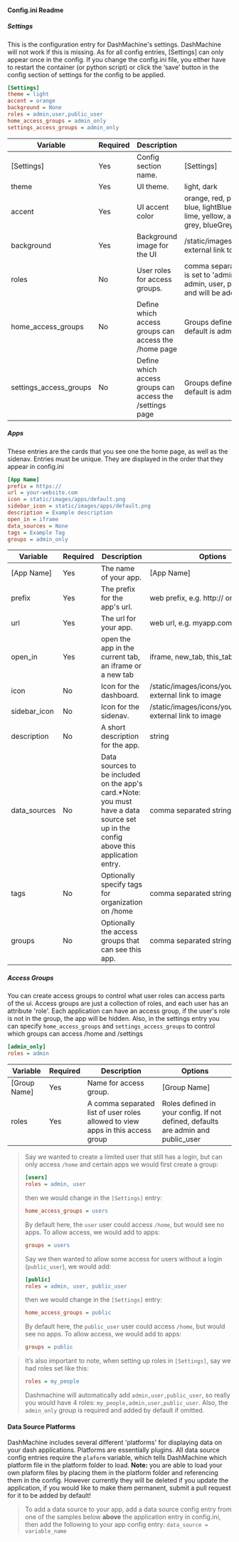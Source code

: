 #### Config.ini Readme

##### Settings
This is the configuration entry for DashMachine's settings. DashMachine will not work if
this is missing. As for all config entries, [Settings] can only appear once in the config.
If you change the config.ini file, you either have to restart the container 
(or python script) or click the ‘save’ button in the config section of settings for the 
config to be applied.
```ini
[Settings]
theme = light
accent = orange
background = None
roles = admin,user,public_user
home_access_groups = admin_only
settings_access_groups = admin_only
```

| Variable               | Required | Description                                              | Options                                                                                                                                                                        |
|------------------------|----------|----------------------------------------------------------|--------------------------------------------------------------------------------------------------------------------------------------------------------------------------------|
| [Settings]             | Yes      | Config section name.                                     | [Settings]                                                                                                                                                                     |
| theme                  | Yes      | UI theme.                                                | light, dark                                                                                                                                                                    |
| accent                 | Yes      | UI accent color                                          | orange, red, pink, purple, deepPurple, indigo, blue, lightBlue,cyan, teal, green, lightGreen, lime, yellow, amber, deepOrange, brown, grey, blueGrey                           |
| background             | Yes      | Background image for the UI                              | /static/images/backgrounds/yourpicture.png, external link to image, None, random                                                                                               |
| roles                  | No       | User roles for access groups.                            | comma separated string, if not defined, this is set to 'admin,user,public_user'. Note: admin, user, public_user roles are required and will be added automatically if omitted. |
| home_access_groups     | No       | Define which access groups can access the /home page     | Groups defined in your config. If not defined, default is admin_only                                                                                                           |
| settings_access_groups | No       | Define which access groups can access the /settings page | Groups defined in your config. If not defined, default is admin_only                                                                                                           |

##### Apps
These entries are the cards that you see one the home page, as well as the sidenav. Entries
must be unique. They are displayed in the order that they appear in config.ini
```ini
[App Name]
prefix = https://
url = your-website.com
icon = static/images/apps/default.png
sidebar_icon = static/images/apps/default.png
description = Example description
open_in = iframe
data_sources = None
tags = Example Tag
groups = admin_only
```

| Variable     | Required | Description                                                                                                                         | Options                                                      |
|--------------|----------|-------------------------------------------------------------------------------------------------------------------------------------|--------------------------------------------------------------|
| [App Name]   | Yes      | The name of your app.                                                                                                               | [App Name]                                                   |
| prefix       | Yes      | The prefix for the app's url.                                                                                                       | web prefix, e.g. http:// or https://                         |
| url          | Yes      | The url for your app.                                                                                                               | web url, e.g. myapp.com                                      |
| open_in      | Yes      | open the app in the current tab, an iframe or a new tab                                                                             | iframe, new_tab, this_tab                                    |
| icon         | No       | Icon for the dashboard.                                                                                                             | /static/images/icons/yourpicture.png, external link to image |
| sidebar_icon | No       | Icon for the sidenav.                                                                                                               | /static/images/icons/yourpicture.png, external link to image |
| description  | No       | A short description for the app.                                                                                                    | string                                                       |
| data_sources | No       | Data sources to be included on the app's card.*Note: you must have a data source set up in the config above this application entry. | comma separated string                                       |
| tags         | No       | Optionally specify tags for organization on /home                                                                                   | comma separated string                                       |
| groups       | No       | Optionally the access groups that can see this app.                                                                                 | comma separated string                                       |

##### Access Groups
You can create access groups to control what user roles can access parts of the ui. Access groups are just a collection of roles, and each user has an attribute 'role'. Each
application can have an access group, if the user's role is not in the group, the app will be hidden.
Also, in the settings entry you can specify `home_access_groups` and `settings_access_groups` to control
which groups can access /home and /settings
```ini
[admin_only]
roles = admin
```

| Variable     | Required | Description                                                                    | Options                                                                          |
|--------------|----------|--------------------------------------------------------------------------------|----------------------------------------------------------------------------------|
| [Group Name] | Yes      | Name for access group.                                                         | [Group Name]                                                                     |
| roles        | Yes      | A comma separated list of user roles allowed to view apps in this access group | Roles defined in your config. If not defined, defaults are admin and public_user |

> Say we wanted to create a limited user that still has a login, but can only access `/home` and certain apps we would first create a group:
>```ini
>[users]
>roles = admin, user
>```
>then we would change in the `[Settings]` entry:
>```ini
>home_access_groups = users
>```
>By default here, the `user` user could access `/home`, but would see no apps. To allow access, we would add to apps:
>```ini
>groups = users
>```
>Say we then wanted to allow some access for users without a login (`public_user`), we would add:
>```ini
>[public]
>roles = admin, user, public_user
>```
>then we would change in the `[Settings]` entry:
>```ini
>home_access_groups = public
>```
>By default here, the `public_user` user could access `/home`, but would see no apps. To allow access, we would add to apps:
>```ini
>groups = public
>```


>It’s also important to note, when setting up roles in `[Settings]`, say we had roles set like this:
>```ini
>roles = my_people
>```
>Dashmachine will automatically add `admin,user,public_user`, so really you would have 4 roles: `my_people,admin,user,public_user`. Also, the `admin_only` group is required and added by default if omitted.

#### Data Source Platforms
DashMachine includes several different 'platforms' for displaying data on your dash applications.
Platforms are essentially plugins. All data source config entries require the `plaform` variable,
which tells DashMachine which platform file in the platform folder to load. **Note:** you are able to
load your own plaform files by placing them in the platform folder and referencing them in the config.
However currently they will be deleted if you update the application, if you would like to make them
permanent, submit a pull request for it to be added by default!

> To add a data source to your app, add a data source config entry from one of the samples below
**above** the application entry in config.ini, then add the following to your app config entry:
`data_source = variable_name`